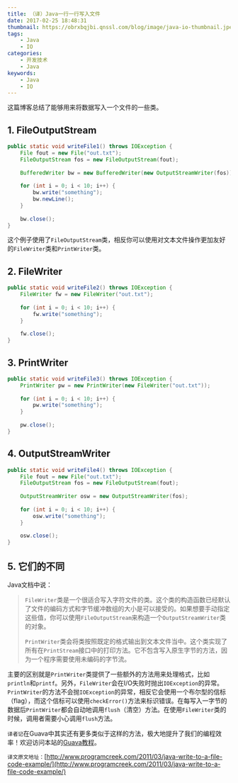 ```yaml
---
title: （译）Java一行一行写入文件
date: 2017-02-25 18:48:31
thumbnail: https://obrxbqjbi.qnssl.com/blog/image/java-io-thumbnail.jpeg
tags:
	- Java
	- IO
categories:
	- 开发技术
	- Java
keywords:
	- Java
	- IO
---
```

这篇博客总结了能够用来将数据写入一个文件的一些类。

## 1. FileOutputStream

``` java
public static void writeFile1() throws IOException {
	File fout = new File("out.txt");
	FileOutputStream fos = new FileOutputStream(fout);
 
	BufferedWriter bw = new BufferedWriter(new OutputStreamWriter(fos));
 
	for (int i = 0; i < 10; i++) {
		bw.write("something");
		bw.newLine();
	}
 
	bw.close();
}
```
这个例子使用了`FileOutputStream`类，相反你可以使用对文本文件操作更加友好的`FileWriter`类和`PrintWriter`类。

## 2. FileWriter

``` java
public static void writeFile2() throws IOException {
	FileWriter fw = new FileWriter("out.txt");
 
	for (int i = 0; i < 10; i++) {
		fw.write("something");
	}
 
	fw.close();
}
```

## 3. PrintWriter

``` java
public static void writeFile3() throws IOException {
	PrintWriter pw = new PrintWriter(new FileWriter("out.txt"));
 
	for (int i = 0; i < 10; i++) {
		pw.write("something");
	}
 
	pw.close();
}
```

## 4. OutputStreamWriter

``` java
public static void writeFile4() throws IOException {
	File fout = new File("out.txt");
	FileOutputStream fos = new FileOutputStream(fout);
 
	OutputStreamWriter osw = new OutputStreamWriter(fos);
 
	for (int i = 0; i < 10; i++) {
		osw.write("something");
	}
 
	osw.close();
}
```
## 5. 它们的不同
Java文档中说：

> `FileWriter`类是一个很适合写入字符文件的类。这个类的构造函数已经默认了文件的编码方式和字节缓冲数组的大小是可以接受的。如果想要手动指定这些值，你可以使用`FileOutputStream`来构造一个`OutputStreamWriter`类的对象。
> 
> `PrintWriter`类会将类按照既定的格式输出到文本文件当中。这个类实现了所有在`PrintStream`接口中的打印方法。它不包含写入原生字节的方法，因为一个程序需要使用未编码的字节流。

主要的区别就是`PrintWriter`类提供了一些额外的方法用来处理格式，比如`println`和`printf`。另外，`FileWriter`会在I/O失败时抛出`IOException`的异常。`PrintWriter`的方法不会抛`IOException`的异常，相反它会使用一个布尔型的信标（flag），而这个信标可以使用`checkError()`方法来标识错误。在每写入一字节的数据后`PrintWriter`都会自动地调用`flush`（清空）方法。在使用`FileWriter`类的时候，调用者需要小心调用`flush`方法。

`译者记`在Guava中其实还有更多类似于这样的方法，极大地提升了我们的编程效率！欢迎访问本站的[Guava教程](http://qinjiangbo.com/categories/%E5%BC%80%E5%8F%91%E6%8A%80%E6%9C%AF/Guava/)。

`译文原文地址：`[http://www.programcreek.com/2011/03/java-write-to-a-file-code-example/](http://www.programcreek.com/2011/03/java-write-to-a-file-code-example/)
